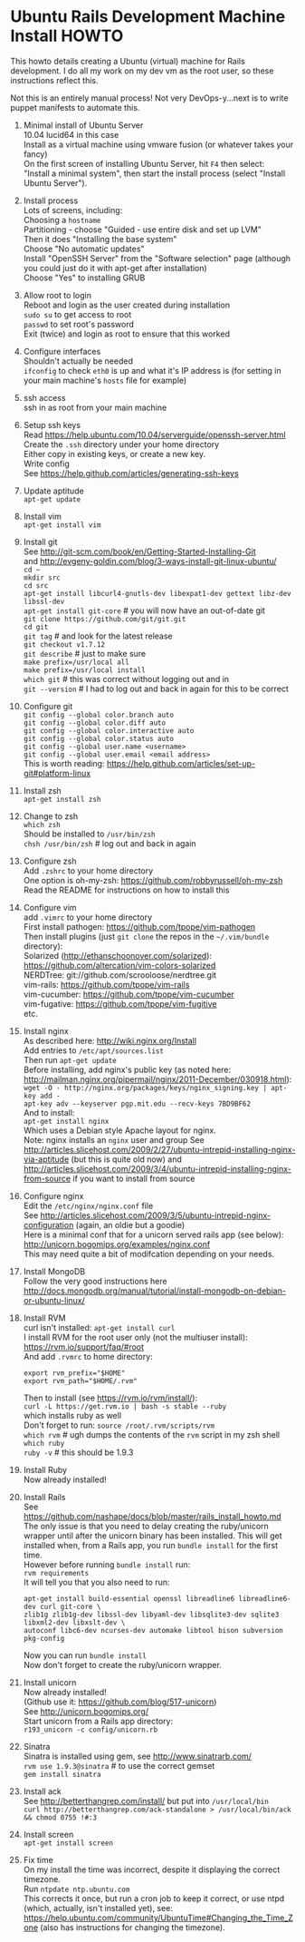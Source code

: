 
# Ubuntu Rails Development Machine Install HOWTO

This howto details creating a Ubuntu (virtual) machine for Rails development. I
do all my work on my dev vm as the root user, so these instructions reflect
this.

Not this is an entirely manual process! Not very DevOps-y...next is to write
puppet manifests to automate this.

1.  Minimal install of Ubuntu Server  
    10.04 lucid64 in this case  
    Install as a virtual machine using vmware fusion (or whatever takes your
    fancy)  
    On the first screen of installing Ubuntu Server, hit ```F4``` then select:  
    "Install a minimal system", then start the install process (select "Install Ubuntu Server").

2.  Install process  
    Lots of screens, including:  
    Choosing a ```hostname```  
    Partitioning - choose "Guided - use entire disk and set up LVM"  
    Then it does "Installing the base system"  
    Choose "No automatic updates"  
    Install "OpenSSH Server" from the "Software selection" page (although you
    could just do it with apt-get after installation)  
    Choose "Yes" to installing GRUB

3.  Allow root to login  
    Reboot and login as the user created during installation  
    ```sudo su``` to get access to root  
    ```passwd``` to set root's password  
    Exit (twice) and login as root to ensure that this worked

4.  Configure interfaces  
    Shouldn't actually be needed  
    ```ifconfig``` to check ```eth0``` is up and what it's IP address is (for
    setting in your main machine's ```hosts``` file for example)

5.  ssh access  
    ssh in as root from your main machine

6.  Setup ssh keys  
    Read https://help.ubuntu.com/10.04/serverguide/openssh-server.html  
    Create the ```.ssh``` directory under your home directory  
    Either copy in existing keys, or create a new key.  
    Write config  
    See https://help.github.com/articles/generating-ssh-keys

7.  Update aptitude  
    ```apt-get update```

8.  Install vim  
    ```apt-get install vim```

9.  Install git  
    See http://git-scm.com/book/en/Getting-Started-Installing-Git  
    and http://evgeny-goldin.com/blog/3-ways-install-git-linux-ubuntu/  
    ```cd ~```  
    ```mkdir src```  
    ```cd src```  
    ```apt-get install libcurl4-gnutls-dev libexpat1-dev gettext libz-dev libssl-dev```  
    ```apt-get install git-core``` # you will now have an out-of-date git  
    ```git clone https://github.com/git/git.git```  
    ```cd git```  
    ```git tag``` # and look for the latest release  
    ```git checkout v1.7.12```  
    ```git describe``` # just to make sure  
    ```make prefix=/usr/local all```  
    ```make prefix=/usr/local install```  
    ```which git``` # this was correct without logging out and in  
    ```git --version``` # I had to log out and back in again for this to be correct

10. Configure git  
    ```git config --global color.branch auto```  
    ```git config --global color.diff auto```  
    ```git config --global color.interactive auto```  
    ```git config --global color.status auto```  
    ```git config --global user.name <username>```  
    ```git config --global user.email <email address>```  
    This is worth reading: https://help.github.com/articles/set-up-git#platform-linux

11. Install zsh  
    ```apt-get install zsh```

12. Change to zsh  
    ```which zsh```  
    Should be installed to <code>/usr/bin/zsh</code>  
    ```chsh /usr/bin/zsh``` # log out and back in again

13. Configure zsh  
    Add ```.zshrc``` to your home directory  
    One option is oh-my-zsh: https://github.com/robbyrussell/oh-my-zsh  
    Read the README for instructions on how to install this

14. Configure vim  
    add ```.vimrc``` to your home directory  
    First install pathogen: https://github.com/tpope/vim-pathogen  
    Then install plugins (just ```git clone``` the repos in the
    ```~/.vim/bundle``` directory):  
    Solarized (http://ethanschoonover.com/solarized): https://github.com/altercation/vim-colors-solarized  
    NERDTree: git://github.com/scrooloose/nerdtree.git  
    vim-rails: https://github.com/tpope/vim-rails  
    vim-cucumber: https://github.com/tpope/vim-cucumber  
    vim-fugative: https://github.com/tpope/vim-fugitive  
    etc.

15. Install nginx  
    As described here: http://wiki.nginx.org/Install  
    Add entries to ```/etc/apt/sources.list```  
    Then run ```apt-get update```  
    Before installing, add nginx's public key (as noted here: http://mailman.nginx.org/pipermail/nginx/2011-December/030918.html):  
    ```wget -O - http://nginx.org/packages/keys/nginx_signing.key | apt-key add -```  
    ```apt-key adv --keyserver pgp.mit.edu --recv-keys 7BD9BF62```  
    And to install:  
    ```apt-get install nginx```  
    Which uses a Debian style Apache layout for nginx.  
    Note: nginx installs an ```nginx``` user and group
    See http://articles.slicehost.com/2009/2/27/ubuntu-intrepid-installing-nginx-via-aptitude (but this is quite old now) and  
    http://articles.slicehost.com/2009/3/4/ubuntu-intrepid-installing-nginx-from-source if you want to install from source  

16. Configure nginx  
    Edit the ```/etc/nginx/nginx.conf``` file  
    See http://articles.slicehost.com/2009/3/5/ubuntu-intrepid-nginx-configuration (again, an oldie but a goodie)  
    Here is a minimal conf that for a unicorn served rails app (see below):  
    http://unicorn.bogomips.org/examples/nginx.conf  
    This may need quite a bit of modifcation depending on your needs.

17. Install MongoDB  
    Follow the very good instructions here http://docs.mongodb.org/manual/tutorial/install-mongodb-on-debian-or-ubuntu-linux/

18. Install RVM  
    curl isn't installed: ```apt-get install curl```  
    I install RVM for the root user only (not the multiuser install): https://rvm.io/support/faq/#root  
    And add ```.rvmrc``` to home directory:  
    ```
    export rvm_prefix="$HOME"
    export rvm_path="$HOME/.rvm"
    ```  
    Then to install (see https://rvm.io/rvm/install/):  
    ```curl -L https://get.rvm.io | bash -s stable --ruby```  
    which installs ruby as well  
    Don't forget to run: ```source /root/.rvm/scripts/rvm```  
    ```which rvm``` # ugh dumps the contents of the ```rvm``` script in my zsh shell  
    ```which ruby```  
    ```ruby -v``` # this should be 1.9.3

19. Install Ruby  
    Now already installed!

20. Install Rails  
    See https://github.com/nashape/docs/blob/master/rails_install_howto.md  
    The only issue is that you need to delay creating the ruby/unicorn wrapper
    until after the unicorn binary has been installed. This will get installed
    when, from a Rails app, you run ```bundle install``` for the first time.  
    However before running ```bundle install``` run:  
    ```rvm requirements```  
    It will tell you that you also need to run:  
    ```
    apt-get install build-essential openssl libreadline6 libreadline6-dev curl git-core \  
    zlib1g zlib1g-dev libssl-dev libyaml-dev libsqlite3-dev sqlite3 libxml2-dev libxslt-dev \  
    autoconf libc6-dev ncurses-dev automake libtool bison subversion pkg-config
    ```  
    Now you can run ```bundle install```  
    Now don't forget to create the ruby/unicorn wrapper.

21. Install unicorn  
    Now already installed!  
    (Github use it: https://github.com/blog/517-unicorn)  
    See http://unicorn.bogomips.org/  
    Start unicorn from a Rails app directory:  
    ```r193_unicorn -c config/unicorn.rb```

22. Sinatra  
    Sinatra is installed using gem, see http://www.sinatrarb.com/  
    ```rvm use 1.9.3@sinatra``` # to use the correct gemset  
    ```gem install sinatra```

23. Install ack  
    See http://betterthangrep.com/install/ but put into ```/usr/local/bin```  
    ```curl http://betterthangrep.com/ack-standalone > /usr/local/bin/ack && chmod 0755 !#:3```

24. Install screen  
    ```apt-get install screen```

25. Fix time  
    On my install the time was incorrect, despite it displaying the correct timezone.  
    Run ```ntpdate ntp.ubuntu.com```  
    This corrects it once, but run a cron job to keep it correct, or use ntpd
    (which, actually, isn't installed yet), see:  
    https://help.ubuntu.com/community/UbuntuTime#Changing_the_Time_Zone (also
    has instructions for changing the timezone).




